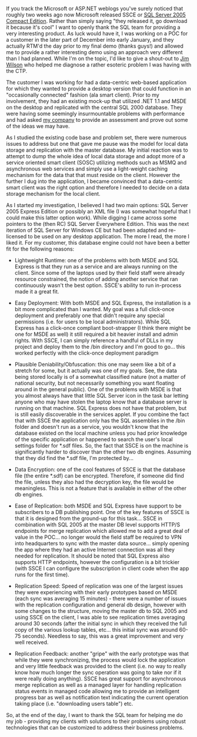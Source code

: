 If you track the Microsoft or ASP.NET weblogs you've surely noticed that roughly two weeks ago now Microsoft released
SSCE or [SQL Server 2005 Compact Edition](http://www.microsoft.com/sql/editions/compact/default.mspx). Rather than
simply saying "they released it, go download it because it's cool" I want to openly thank the SQL team for providing
a very interesting product. As luck would have it, I was working on a POC for a customer in the later part of December
into early January, and they actually RTM'd the day prior to my final demo (thanks guys!) and allowed me to provide a
rather interesting demo using an approach very different than I had planned. While I'm on the topic, I'd like to give a
shout-out to [Jim Wilson](http://pluralsight.com/blogs/jimw/archive/2006/06/18/28427.aspx) who helped me diagnose a
rather esoteric problem I was having with the CTP.

The customer I was working for had a data-centric web-based application for which they wanted to provide a desktop
version that could function in an "occasionally connected" fashion (ala smart client). Prior to my involvement, they
had an existing mock-up that utilized .NET 1.1 and MSDE on the desktop and replicated with the central SQL 2000
database. They were having some seemingly insurmountable problems with performance and had asked
[my company](http://www.go-planet.com/) to provide an assessment and prove out some of the ideas we may have.

As I studied the existing code base and problem set, there were numerous issues to address but one that gave me pause
was the model for local data storage and replication with the master database. My initial reaction was to attempt to
dump the whole idea of local data storage and adopt more of a service oriented smart client (SOSC) utilizing methods
such as MSMQ and asynchronous web services and simply use a light-weight caching mechanism for the data that that must
reside on the client. However the further I dug into the application, I became convinced that a data-centric smart
client was the right option and therefore I needed to decide on a data storage mechanism for the local client.

As I started my investigation, I believed I had two main options: SQL Server 2005 Express Edition or possibly an XML
file (I was somewhat hopeful that I could make this latter option work).  While digging I came across some pointers to
the (then RC) SQL Server Everywhere Edition. This was the next iteration of SQL Server for Windows CE but had been
adapted and re-licensed to be used on any desktop application. The more I read, the more I liked it. For my customer,
this database engine could not have been a better fit for the following reasons:

* Lightweight Runtime: one of the problems with both MSDE and SQL Express is that they run as a service and are
always running on the client. Since some of the laptops used by their field staff were already resource constrained,
the notion of adding another service that ran continuously wasn't the best option. SSCE's ability to run in-process
made it a great fit.

* Easy Deployment: With both MSDE and SQL Express, the installation is a bit more complicated than I wanted. My goal
was a full click-once deployment and preferably one that didn't require any special permissions (i.e. for users to be
local administrators). While SQL Express has a click-once compliant boot-strapper (I think there might be one for MSDE
as well) it still required a bit heavier install and admin rights. With SSCE, I can simply reference a handful of DLLs
in my project and deploy them to the /bin directory and I'm good to go… this worked perfectly with the click-once
deployment paradigm

* Plausible Deniability/Obfuscation: this one may seem like a bit of a stretch for some, but it actually was one of my
goals. See, the data being stored locally is of a somewhat classified nature (not a matter of national security, but
not necessarily something you want floating around in the general public). One of the problems with MSDE is that you
almost always have that little SQL Server icon in the task bar letting anyone who may have stolen the laptop know that
a database server is running on that machine. SQL Express does not have that problem, but is still easily discoverable
in the services applet. If you combine the fact that with SSCE the application only has the SQL assemblies in the /bin
folder and doesn't run as a service, you wouldn't know that the database existed on the local machine unless you had
prior knowledge of the specific application or happened to search the user's local settings folder for \*.sdf files.
So, the fact that SSCE is on the machine is significantly harder to discover than the other two db engines. Assuming
that they did find the \*.sdf file, I'm protected by...

* Data Encryption: one of the cool features of SSCE is that the database file (the entire \*.sdf) can be encrypted.
Therefore, if someone did find the file, unless they also had the decryption key, the file would be meaningless. This
is not a feature that is available in either of the other db engines.

* Ease of Replication: both MSDE and SQL Express have support to be subscribers to a DB publishing point. One of the
 key features of SSCE is that it is designed from the ground-up for this task… SSCE in combination with SQL 2005 at the
 master DB level supports HTTP/S endpoints for merge replication which allowed me to add a great deal of value in the
 POC… no longer would the field staff be required to VPN into headquarters to sync with the master data source…
 simply opening the app where they had an active Internet connection was all they needed for replication. It should
 be noted that SQL Express also supports HTTP endpoints, however the configuration is a bit trickier (with SSCE I can
 configure the subscription in client code when the app runs for the first time).

* Replication Speed: Speed of replication was one of the largest issues they were experiencing with their early
prototypes based on MSDE (each sync was averaging 15 minutes) - there were a number of issues with the replication
configuration and general db design, however with some changes to the structure, moving the master db to SQL 2005
and using SSCE on the client, I was able to see replication times averaging around 30 seconds (after the initial sync
in which they received the full copy of the various lookup tables, etc… this initial sync was around 60-75 seconds).
Needless to say, this was a great improvement and very well received.

* Replication Feedback: another "gripe" with the early prototype was that while they were synchronizing, the process
would lock the application and very little feedback was provided to the client (i.e. no way to really know how much
longer the sync operation was going to take nor if it were really doing anything). SSCE has great support for
asynchronous merge replication as well as a managed layer for handling replication status events in managed code
allowing me to provide an intelligent progress bar as well as notification text indicating the current operation
taking place (i.e. "downloading users table") etc.

So, at the end of the day, I want to thank the SQL team for helping me do my job - providing my clients with solutions
to their problems using robust technologies that can be customized to address their business problems.